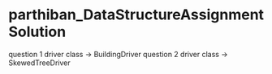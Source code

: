 # parthiban_DataStructureAssignmentSolution

question 1 driver class -> BuildingDriver
question 2 driver class -> SkewedTreeDriver